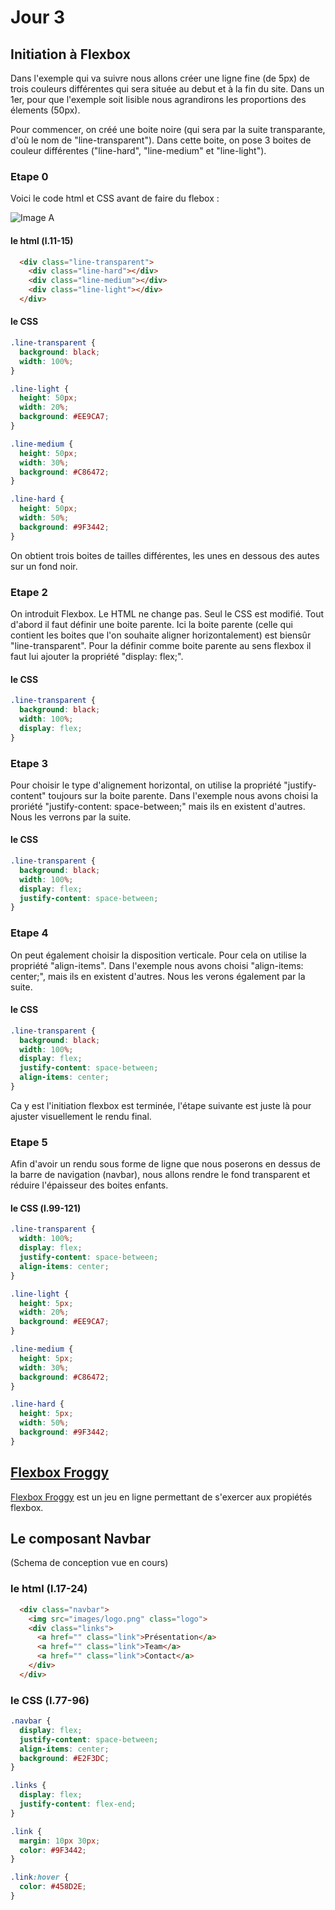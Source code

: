 # Jour 3

## Initiation à Flexbox
Dans l'exemple qui va suivre nous allons créer une ligne fine (de 5px) de trois couleurs différentes qui sera située au debut et à la fin du site. Dans un 1er, pour que l'exemple soit lisible nous agrandirons les proportions des élements (50px).

Pour commencer, on créé une boite noire (qui sera par la suite transparante, d'où le nom de "line-transparent"). Dans cette boite, on pose 3 boites de couleur différentes ("line-hard", "line-medium" et "line-light").

### Etape 0
Voici le code html et CSS avant de faire du flebox :

![Image A](https://github.com/Joz84/day3/blob/master/images-readme/imgA.png)

#### le html (l.11-15)
```html
  <div class="line-transparent">
    <div class="line-hard"></div>
    <div class="line-medium"></div>
    <div class="line-light"></div>
  </div>
```

#### le CSS
```css
.line-transparent {
  background: black;
  width: 100%;
}

.line-light {
  height: 50px;
  width: 20%;
  background: #EE9CA7;
}

.line-medium {
  height: 50px;
  width: 30%;
  background: #C86472;
}

.line-hard {
  height: 50px;
  width: 50%;
  background: #9F3442;
}
```
On obtient trois boites de tailles différentes, les unes en dessous des autes sur un fond noir.

### Etape 2
On introduit Flexbox. Le HTML ne change pas. Seul le CSS est modifié. Tout d'abord il faut définir une boite parente. Ici la boite parente (celle qui contient les boites que l'on souhaite aligner horizontalement) est biensûr "line-transparent". Pour la définir comme boite parente au sens flexbox il faut lui ajouter la propriété "display: flex;".

#### le CSS
```css
.line-transparent {
  background: black;
  width: 100%;
  display: flex;
}
```

### Etape 3
Pour choisir le type d'alignement horizontal, on utilise la propriété "justify-content" toujours sur la boite parente. Dans l'exemple nous avons choisi la proriété "justify-content: space-between;" mais ils en existent d'autres. Nous les verrons par la suite.

#### le CSS
```css
.line-transparent {
  background: black;
  width: 100%;
  display: flex;
  justify-content: space-between;
}
```

### Etape 4
On peut également choisir la disposition verticale. Pour cela on utilise la propriété "align-items". Dans l'exemple nous avons choisi "align-items: center;", mais ils en existent d'autres. Nous les verons également par la suite.

#### le CSS
```css
.line-transparent {
  background: black;
  width: 100%;
  display: flex;
  justify-content: space-between;
  align-items: center;
}
```

Ca y est l'initiation flexbox est terminée, l'étape suivante est juste là pour ajuster visuellement le rendu final. 

### Etape 5
Afin d'avoir un rendu sous forme de ligne que nous poserons en dessus de la barre de navigation (navbar), nous allons rendre le fond transparent et réduire l'épaisseur des boites enfants.

#### le CSS (l.99-121)
```css
.line-transparent {
  width: 100%;
  display: flex;
  justify-content: space-between;
  align-items: center;
}

.line-light {
  height: 5px;
  width: 20%;
  background: #EE9CA7;
}

.line-medium {
  height: 5px;
  width: 30%;
  background: #C86472;
}

.line-hard {
  height: 5px;
  width: 50%;
  background: #9F3442;
}
```

## <a href="https://flexboxfroggy.com/#fr" target="_blanck">Flexbox Froggy</a>
<a href="https://flexboxfroggy.com/#fr" target="_blanck">Flexbox Froggy</a> est un jeu en ligne permettant de s'exercer aux propiétés flexbox.


## Le composant Navbar
(Schema de conception vue en cours)

### le html (l.17-24)
```html
  <div class="navbar">
    <img src="images/logo.png" class="logo">
    <div class="links">
      <a href="" class="link">Présentation</a>
      <a href="" class="link">Team</a>
      <a href="" class="link">Contact</a>
    </div>
  </div>
```

### le CSS (l.77-96)
```css
.navbar {
  display: flex;
  justify-content: space-between;
  align-items: center;
  background: #E2F3DC;
}

.links {
  display: flex;
  justify-content: flex-end;
}

.link {
  margin: 10px 30px;
  color: #9F3442;
}

.link:hover {
  color: #458D2E;
}
```
